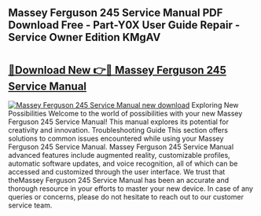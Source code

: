 ## Massey Ferguson 245 Service Manual PDF Download Free - Part-Y0X User Guide Repair - Service Owner Edition KMgAV

# <h2><a href="http://bc87506.oget.top/?id=Massey+Ferguson+245+Service+Manual">🔗Download New 👉🔴 Massey Ferguson 245 Service Manual</a></h2>

[![Massey Ferguson 245 Service Manual new download](https://i.imgur.com/5g1atiW.png)](http://bc87506.oget.top/?id=Massey+Ferguson+245+Service+Manual)
Exploring New Possibilities Welcome to the world of possibilities with your new Massey Ferguson 245 Service Manual! This manual explores its potential for creativity and innovation. Troubleshooting Guide This section offers solutions to common issues encountered while using your Massey Ferguson 245 Service Manual. Massey Ferguson 245 Service Manual advanced features include augmented reality, customizable profiles, automatic software updates, and voice recognition, all of which can be accessed and customized through the user interface. We trust that theMassey Ferguson 245 Service Manual has been an accurate and thorough resource in your efforts to master your new device. In case of any queries or concerns, please do not hesitate to reach out to our customer service team.

